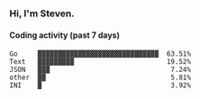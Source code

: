 ### Hi, I'm Steven.

#### Coding activity (past 7 days)
```
Go     ▓▓▓▓▓▓▓▓▓▓▓▓▓▓▓▓▓▓▓▓▓▓▓▓▓▓▓▓▓▓  63.51%
Text   ▓▓▓▓▓▓▓▓▓                       19.52%
JSON   ▓▓▓                              7.24%
other  ▓▓                               5.81%
INI    ▓                                3.92%
```
